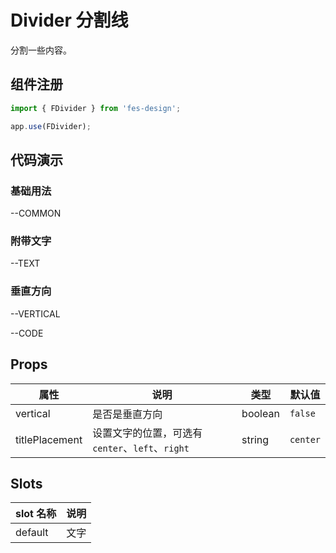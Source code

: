 # Divider 分割线

分割一些内容。

## 组件注册

```js
import { FDivider } from 'fes-design';

app.use(FDivider);
```

## 代码演示

### 基础用法


--COMMON

### 附带文字


--TEXT

### 垂直方向


--VERTICAL

--CODE

## Props

| 属性           | 说明                                             | 类型    | 默认值   |
| -------------- | ------------------------------------------------ | ------- | -------- |
| vertical       | 是否是垂直方向                                   | boolean | `false`  |
| titlePlacement | 设置文字的位置，可选有 `center`、`left`、`right` | string  | `center` |

## Slots

| slot 名称 | 说明 |
| --------- | ---- |
| default   | 文字 |
